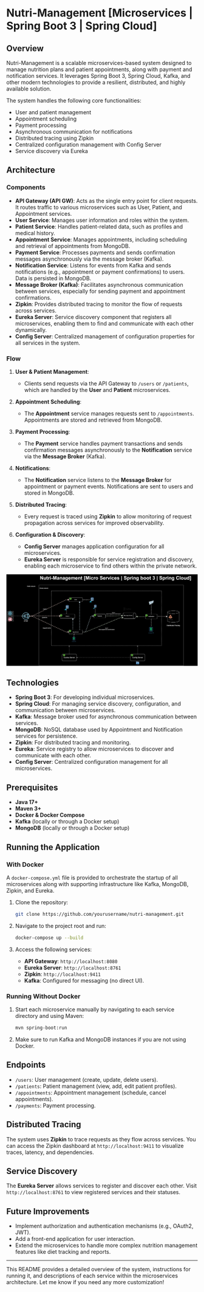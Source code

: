 # Nutri-Management [Microservices | Spring Boot 3 | Spring Cloud]

## Overview

Nutri-Management is a scalable microservices-based system designed to manage nutrition plans and patient appointments, along with payment and notification services. It leverages Spring Boot 3, Spring Cloud, Kafka, and other modern technologies to provide a resilient, distributed, and highly available solution.

The system handles the following core functionalities:

- User and patient management
- Appointment scheduling
- Payment processing
- Asynchronous communication for notifications
- Distributed tracing using Zipkin
- Centralized configuration management with Config Server
- Service discovery via Eureka

## Architecture

### Components

- **API Gateway (API GW)**: Acts as the single entry point for client requests. It routes traffic to various microservices such as User, Patient, and Appointment services.
- **User Service**: Manages user information and roles within the system.
- **Patient Service**: Handles patient-related data, such as profiles and medical history.
- **Appointment Service**: Manages appointments, including scheduling and retrieval of appointments from MongoDB.
- **Payment Service**: Processes payments and sends confirmation messages asynchronously via the message broker (Kafka).
- **Notification Service**: Listens for events from Kafka and sends notifications (e.g., appointment or payment confirmations) to users. Data is persisted in MongoDB.
- **Message Broker (Kafka)**: Facilitates asynchronous communication between services, especially for sending payment and appointment confirmations.
- **Zipkin**: Provides distributed tracing to monitor the flow of requests across services.
- **Eureka Server**: Service discovery component that registers all microservices, enabling them to find and communicate with each other dynamically.
- **Config Server**: Centralized management of configuration properties for all services in the system.

### Flow

1. **User & Patient Management**:
    - Clients send requests via the API Gateway to `/users` or `/patients`, which are handled by the **User** and **Patient** microservices.

2. **Appointment Scheduling**:
    - The **Appointment** service manages requests sent to `/appointments`. Appointments are stored and retrieved from MongoDB.

3. **Payment Processing**:
    - The **Payment** service handles payment transactions and sends confirmation messages asynchronously to the **Notification** service via the **Message Broker** (Kafka).

4. **Notifications**:
    - The **Notification** service listens to the **Message Broker** for appointment or payment events. Notifications are sent to users and stored in MongoDB.

5. **Distributed Tracing**:
    - Every request is traced using **Zipkin** to allow monitoring of request propagation across services for improved observability.

6. **Configuration & Discovery**:
    - **Config Server** manages application configuration for all microservices.
    - **Eureka Server** is responsible for service registration and discovery, enabling each microservice to find others within the private network.

![Arquitectura del Proyecto](./diagrams/Nutrioologo-Global-Architecture.drawio.svg)

## Technologies

- **Spring Boot 3**: For developing individual microservices.
- **Spring Cloud**: For managing service discovery, configuration, and communication between microservices.
- **Kafka**: Message broker used for asynchronous communication between services.
- **MongoDB**: NoSQL database used by Appointment and Notification services for persistence.
- **Zipkin**: For distributed tracing and monitoring.
- **Eureka**: Service registry to allow microservices to discover and communicate with each other.
- **Config Server**: Centralized configuration management for all microservices.

## Prerequisites

- **Java 17+**
- **Maven 3+**
- **Docker & Docker Compose**
- **Kafka** (locally or through a Docker setup)
- **MongoDB** (locally or through a Docker setup)

## Running the Application

### With Docker

A `docker-compose.yml` file is provided to orchestrate the startup of all microservices along with supporting infrastructure like Kafka, MongoDB, Zipkin, and Eureka.

1. Clone the repository:
   ```bash
   git clone https://github.com/yourusername/nutri-management.git
   ```

2. Navigate to the project root and run:
   ```bash
   docker-compose up --build
   ```

3. Access the following services:

    - **API Gateway**: `http://localhost:8080`
    - **Eureka Server**: `http://localhost:8761`
    - **Zipkin**: `http://localhost:9411`
    - **Kafka**: Configured for messaging (no direct UI).

### Running Without Docker

1. Start each microservice manually by navigating to each service directory and using Maven:
   ```bash
   mvn spring-boot:run
   ```

2. Make sure to run Kafka and MongoDB instances if you are not using Docker.

## Endpoints

- `/users`: User management (create, update, delete users).
- `/patients`: Patient management (view, add, edit patient profiles).
- `/appointments`: Appointment management (schedule, cancel appointments).
- `/payments`: Payment processing.

## Distributed Tracing

The system uses **Zipkin** to trace requests as they flow across services. You can access the Zipkin dashboard at `http://localhost:9411` to visualize traces, latency, and dependencies.

## Service Discovery

The **Eureka Server** allows services to register and discover each other. Visit `http://localhost:8761` to view registered services and their statuses.

## Future Improvements

- Implement authorization and authentication mechanisms (e.g., OAuth2, JWT).
- Add a front-end application for user interaction.
- Extend the microservices to handle more complex nutrition management features like diet tracking and reports.

---

This README provides a detailed overview of the system, instructions for running it, and descriptions of each service within the microservices architecture. Let me know if you need any more customization!
